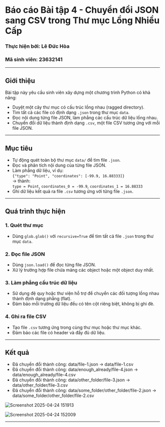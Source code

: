 # Báo cáo Bài tập 4 - Chuyển đổi JSON sang CSV trong Thư mục Lồng Nhiều Cấp

### Thực hiện bởi: Lê Đức Hòa  
### Mã sinh viên: 23632141  

---

## Giới thiệu

Bài tập này yêu cầu sinh viên xây dựng một chương trình Python có khả năng:

- Duyệt một cây thư mục có cấu trúc lồng nhau (ragged directory).
- Tìm tất cả các file có định dạng `.json` trong thư mục `data`.
- Đọc nội dung từng file JSON, làm phẳng các cấu trúc dữ liệu lồng nhau.
- Chuyển đổi dữ liệu thành định dạng `.csv`, một file CSV tương ứng với mỗi file JSON.

---

## Mục tiêu

- Tự động quét toàn bộ thư mục `data/` để tìm file `.json`.
- Đọc và phân tích nội dung của từng file JSON.
- Làm phẳng dữ liệu, ví dụ:  
  `{"type": "Point", "coordinates": [-99.9, 16.88333]}`  
  → thành:  
  `type = Point`, `coordinates_0 = -99.9`, `coordinates_1 = 16.88333`
- Ghi dữ liệu kết quả ra file `.csv` tương ứng với từng file `.json`.

---

## Quá trình thực hiện

### 1. Quét thư mục
- Dùng `glob.glob()` với `recursive=True` để tìm tất cả file `.json` trong thư mục `data`.

### 2. Đọc file JSON
- Dùng `json.load()` để đọc từng file JSON.
- Xử lý trường hợp file chứa mảng các object hoặc một object duy nhất.

### 3. Làm phẳng cấu trúc dữ liệu
- Sử dụng đệ quy hoặc thư viện hỗ trợ để chuyển các đối tượng lồng nhau thành định dạng phẳng (flat).
- Đảm bảo mỗi trường dữ liệu đều có tên cột riêng biệt, không bị ghi đè.

### 4. Ghi ra file CSV
- Tạo file `.csv` tương ứng trong cùng thư mục hoặc thư mục khác.
- Đảm bảo các file có header và đầy đủ dữ liệu.

---

## Kết quả

- Đã chuyển đổi thành công: data/file-1.json → data/file-1.csv
- Đã chuyển đổi thành công: data/enough_already/file-4.json → data/enough_already/file-4.csv
- Đã chuyển đổi thành công: data/other_folder/file-3.json → data/other_folder/file-3.csv
- Đã chuyển đổi thành công: data/some_folder/other_folder/file-2.json → data/some_folder/other_folder/file-2.csv

![Screenshot 2025-04-24 151913](https://github.com/user-attachments/assets/d663daa7-4d39-4ad9-9544-b3510efd7bd2)

![Screenshot 2025-04-24 152009](https://github.com/user-attachments/assets/0af8fe16-d919-49c8-a039-a9fb4d5e6d20)

---
